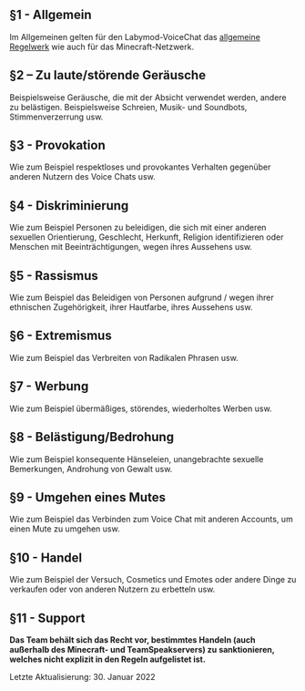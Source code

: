 ## §1 - Allgemein
Im Allgemeinen gelten für den Labymod-VoiceChat das [allgemeine Regelwerk](games.md) wie auch für das Minecraft-Netzwerk.

## §2 – Zu laute/störende Geräusche
Beispielsweise Geräusche, die mit der Absicht verwendet werden, andere zu belästigen. Beispielsweise Schreien, Musik- und Soundbots, Stimmenverzerrung usw.

## §3 - Provokation
Wie zum Beispiel respektloses und provokantes Verhalten gegenüber anderen Nutzern des Voice Chats usw.

## §4 - Diskriminierung
Wie zum Beispiel Personen zu beleidigen, die sich mit einer anderen sexuellen Orientierung, Geschlecht, Herkunft, Religion identifizieren oder Menschen mit Beeinträchtigungen, wegen ihres Aussehens usw.

## §5 - Rassismus
Wie zum Beispiel das Beleidigen von Personen aufgrund / wegen ihrer ethnischen Zugehörigkeit, ihrer Hautfarbe, ihres Aussehens usw.

## §6 - Extremismus
Wie zum Beispiel das Verbreiten von Radikalen Phrasen usw.

## §7 - Werbung
Wie zum Beispiel übermäßiges, störendes, wiederholtes Werben usw.

## §8 - Belästigung/Bedrohung
Wie zum Beispiel konsequente Hänseleien, unangebrachte sexuelle Bemerkungen, Androhung von Gewalt usw.

## §9 - Umgehen eines Mutes
Wie zum Beispiel das Verbinden zum Voice Chat mit anderen Accounts, um einen Mute zu umgehen usw.

## §10 - Handel
Wie zum Beispiel der Versuch, Cosmetics und Emotes oder andere Dinge zu verkaufen oder von anderen Nutzern zu erbetteln usw.

## §11 - Support


<strong>Das Team behält sich das Recht vor, bestimmtes Handeln (auch außerhalb des Minecraft- und TeamSpeakservers) zu sanktionieren, welches nicht explizit in den Regeln aufgelistet ist.</strong>

Letzte Aktualisierung: 30. Januar 2022

